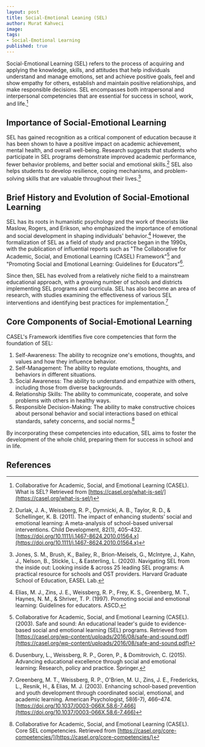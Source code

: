 ```yaml
---
layout: post
title: Social-Emotional Leaning (SEL)
author: Murat Kahveci
image: 
tags:
- Social-Emotional Learning
published: true
---
```


Social-Emotional Learning (SEL) refers to the process of acquiring and applying the knowledge, skills, and attitudes that help individuals understand and manage emotions, set and achieve positive goals, feel and show empathy for others, establish and maintain positive relationships, and make responsible decisions. SEL encompasses both intrapersonal and interpersonal competencies that are essential for success in school, work, and life.[^1]

## Importance of Social-Emotional Learning

SEL has gained recognition as a critical component of education because it has been shown to have a positive impact on academic achievement, mental health, and overall well-being. Research suggests that students who participate in SEL programs demonstrate improved academic performance, fewer behavior problems, and better social and emotional skills.[^2] SEL also helps students to develop resilience, coping mechanisms, and problem-solving skills that are valuable throughout their lives.[^3]

## Brief History and Evolution of Social-Emotional Learning

SEL has its roots in humanistic psychology and the work of theorists like Maslow, Rogers, and Erikson, who emphasized the importance of emotional and social development in shaping individuals' behavior.[^4] However, the formalization of SEL as a field of study and practice began in the 1990s, with the publication of influential reports such as "The Collaborative for Academic, Social, and Emotional Learning (CASEL) Framework"[^5] and "Promoting Social and Emotional Learning: Guidelines for Educators"[^6].

Since then, SEL has evolved from a relatively niche field to a mainstream educational approach, with a growing number of schools and districts implementing SEL programs and curricula. SEL has also become an area of research, with studies examining the effectiveness of various SEL interventions and identifying best practices for implementation.[^7]

## Core Components of Social-Emotional Learning

CASEL's Framework identifies five core competencies that form the foundation of SEL:

1. Self-Awareness: The ability to recognize one's emotions, thoughts, and values and how they influence behavior.
2. Self-Management: The ability to regulate emotions, thoughts, and behaviors in different situations.
3. Social Awareness: The ability to understand and empathize with others, including those from diverse backgrounds.
4. Relationship Skills: The ability to communicate, cooperate, and solve problems with others in healthy ways.
5. Responsible Decision-Making: The ability to make constructive choices about personal behavior and social interactions based on ethical standards, safety concerns, and social norms.[^8]

By incorporating these competencies into education, SEL aims to foster the development of the whole child, preparing them for success in school and in life.

## References

[^1]: Collaborative for Academic, Social, and Emotional Learning (CASEL). What is SEL? Retrieved from [https://casel.org/what-is-sel/](https://casel.org/what-is-sel/)

[^2]: Durlak, J. A., Weissberg, R. P., Dymnicki, A. B., Taylor, R. D., & Schellinger, K. B. (2011). The impact of enhancing students’ social and emotional learning: A meta-analysis of school-based universal interventions. Child Development, 82(1), 405–432. [https://doi.org/10.1111/j.1467-8624.2010.01564.x](https://doi.org/10.1111/j.1467-8624.2010.01564.x)

[^3]: Jones, S. M., Brush, K., Bailey, R., Brion-Meisels, G., McIntyre, J., Kahn, J., Nelson, B., Stickle, L., & Easterling, L. (2020). Navigating SEL from the inside out: Looking inside & across 25 leading SEL programs: A practical resource for schools and OST providers. Harvard Graduate School of Education, EASEL Lab.

[^4]: Elias, M. J., Zins, J. E., Weissberg, R. P., Frey, K. S., Greenberg, M. T., Haynes, N. M., & Shriver, T. P. (1997). Promoting social and emotional learning: Guidelines for educators. ASCD.

[^5]: Collaborative for Academic, Social, and Emotional Learning (CASEL). (2003). Safe and sound: An educational leader's guide to evidence-based social and emotional learning (SEL) programs. Retrieved from [https://casel.org/wp-content/uploads/2016/08/safe-and-sound.pdf](https://casel.org/wp-content/uploads/2016/08/safe-and-sound.pdf)

[^6]: Dusenbury, L., Weissberg, R. P., Goren, P., & Domitrovich, C. (2015). Advancing educational excellence through social and emotional learning: Research, policy and practice. Springer.

[^7]: Greenberg, M. T., Weissberg, R. P., O'Brien, M. U., Zins, J. E., Fredericks, L., Resnik, H., & Elias, M. J. (2003). Enhancing school-based prevention and youth development through coordinated social, emotional, and academic learning. American Psychologist, 58(6-7), 466–474. [https://doi.org/10.1037/0003-066X.58.6-7.466](https://doi.org/10.1037/0003-066X.58.6-7.466)

[^8]: Collaborative for Academic, Social, and Emotional Learning (CASEL). Core SEL competencies. Retrieved from [https://casel.org/core-competencies/](https://casel.org/core-competencies/)
